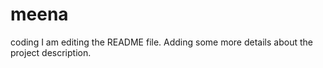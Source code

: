 # meena
coding
I am editing the README file. Adding some more details about the project description.
